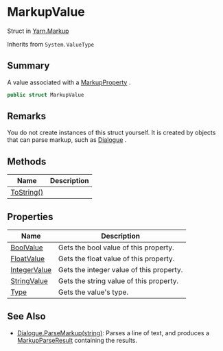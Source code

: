 # MarkupValue

Struct in [Yarn.Markup](yarn.markup.md)

Inherits from `System.ValueType`

## Summary

A value associated with a [MarkupProperty](yarn.markup.markupproperty.md) .

```csharp
public struct MarkupValue
```

## Remarks

You do not create instances of this struct yourself. It is created by objects that can parse markup, such as [Dialogue](yarn.dialogue.md) .

## Methods

| Name                                              | Description |
| ------------------------------------------------- | ----------- |
| [ToString()](yarn.markup.markupvalue.tostring.md) |             |

## Properties

| Name                                                    | Description                              |
| ------------------------------------------------------- | ---------------------------------------- |
| [BoolValue](yarn.markup.markupvalue.boolvalue.md)       | Gets the bool value of this property.    |
| [FloatValue](yarn.markup.markupvalue.floatvalue.md)     | Gets the float value of this property.   |
| [IntegerValue](yarn.markup.markupvalue.integervalue.md) | Gets the integer value of this property. |
| [StringValue](yarn.markup.markupvalue.stringvalue.md)   | Gets the string value of this property.  |
| [Type](yarn.markup.markupvalue.type.md)                 | Gets the value's type.                   |

## See Also

* [Dialogue.ParseMarkup(string)](yarn.dialogue.parsemarkup.md): Parses a line of text, and produces a [MarkupParseResult](yarn.markup.markupparseresult.md) containing the results.
